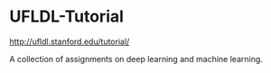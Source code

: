 # UFLDL-Tutorial

http://ufldl.stanford.edu/tutorial/

A collection of assignments on deep learning and machine learning.
